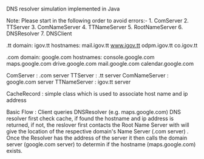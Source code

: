 DNS resolver simulation implemented in Java

Note:
	Please start in the following order to avoid errors:-
	1. ComServer
	2. TTServer
	3. ComNameServer
	4. TTNameServer
	5. RootNameServer
	6. DNSResolver
	7. DNSClient

.tt domain: igov.tt
hostnames:	mail.igov.tt
			www.igov.tt
			odpm.igov.tt
			co.igov.tt

.com domain:	google.com
hostnames: 		console.google.com
				maps.google.com
				drive.google.com
				mail.google.com
				calendar.google.com


ComServer 		: .com server 
TTServer 		: .tt server
ComNameServer	: google.com server
TTNameServer	: igov.tt server


CacheRecord : 
	simple class which is used to associate host name and ip address

Basic Flow :
	Client queries DNSResolver (e.g. maps.google.com) DNS resolver first check cache, if found the hostname and ip address is returned, if not, the reslover first contacts the Root Name Server with will give the location of the respective domain's Name Server (.com server) . Once the Resolver has the address of the server it then calls the domain server (google.com server) to determin if the hostname (maps.google.com) exists.